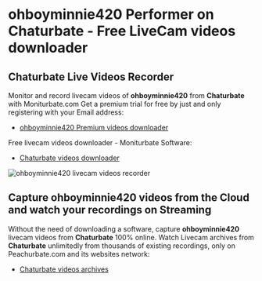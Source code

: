 # ohboyminnie420 Performer on Chaturbate - Free LiveCam videos downloader

## Chaturbate Live Videos Recorder

Monitor and record livecam videos of **ohboyminnie420** from **Chaturbate** with Moniturbate.com
Get a premium trial for free by just and only registering with your Email address:
* [ohboyminnie420 Premium videos downloader](https://moniturbate.com/request-demo-licence-key.html)

Free livecam videos downloader - Moniturbate Software:
* [Chaturbate videos downloader](https://moniturbate.com/moniturbate-download-software.html)

![ohboyminnie420 livecam videos recorder](https://peachurnet.com/templates/moniturbate-software.png)


## Capture ohboyminnie420 videos from the Cloud and watch your recordings on Streaming

Without the need of downloading a software, capture **ohboyminnie420** livecam videos from **Chaturbate** 100% online.
Watch Livecam archives from **Chaturbate** unlimitedly from thousands of existing recordings, only on Peachurbate.com and its websites network:
* [Chaturbate videos archives](https://peachurnet.com/)